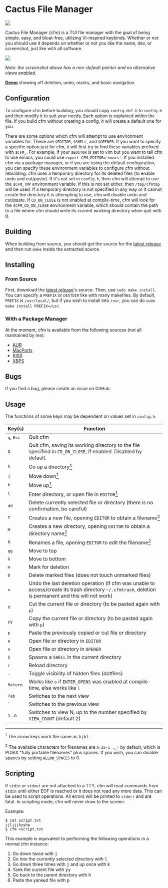 # Cactus File Manager

![](https://github.com/WillEccles/cfm/workflows/CFM%20Build/badge.svg)

Cactus File Manager (cfm) is a TUI file manager with the goal of being simple,
easy, and bloat-free, utilizing Vi-inspired keybinds. Whether or not
you should use it depends on whether or not you like the name, dev, or
screenshot, just like with all software.

![](screenshot.png)

*Note: the screenshot above has a non-default pointer and no alternative
views enabled.*

[**Demo**](https://asciinema.org/a/297087) showing off deletion, undo, marks, and basic
navigation.

## Configuration

To configure cfm before building, you should copy `config.def.h` to `config.h`
and then modify it to suit your needs. Each option is explained within the file.
If you build cfm without creating a config, it will create a default one for
you.

There are some options which cfm will attempt to use environment variables for.
These are `$EDITOR`, `$SHELL`, and `$OPENER`. If you want to specify a specific
option just for cfm, it will first try to find these variables prefixed with
`$CFM_`. For example, if your `$EDITOR` is set to vim but you want to tell
cfm to use emacs, you could use `export CFM_EDITOR='emacs'`. If you installed
cfm via a package manager, or if you are using the default configuration, you
can specify these environment variables to configure cfm without rebuilding.
cfm uses a temporary directory for its deleted files (to enable undo and
cut/paste). If it's not set in `config.h`, then cfm will attempt to use the
`$CFM_TMP` environment variable. If this is not set either, then `/tmp/cfmtmp`
will be used. If a temporary directory is not specified in any way or it cannot
create the directory it is attempting to use, cfm will disable undo and
cut/paste. If `CD_ON_CLOSE` is not enabled at compile-time, cfm will look for
the `$CFM_CD_ON_CLOSE` environment variable, which should contain the path to a
file where cfm should write its current working directory when quit with
<kbd>Q</kbd>.

## Building

When building from source, you should get the source for the [latest
release](https://github.com/WillEccles/cfm/releases) and then run `make` inside
the extracted source.

## Installing

### From Source

First, download the [latest release](https://github.com/WillEccles/cfm/releases)'s source.
Then, use `sudo make install`. You can specify a `PREFIX` or `DESTDIR` like with many
makefiles. By default, `PREFIX` is `/usr/local/`, but if you wish to install
into `/usr`, you can do `sudo make install PREFIX=/usr`.

### With a Package Manager

At the moment, cfm is available from the following sources (not all maintained
by me):

- [AUR](https://aur.archlinux.org/packages/cfm/)
- [MacPorts](https://ports.macports.org/port/cfm/)
- [KISS](https://github.com/kisslinux/community/tree/master/community/cfm)
- [XBPS](https://github.com/void-linux/void-packages/tree/master/srcpkgs/cfm)

## Bugs

If you find a bug, please create an issue on GitHub.

## Usage

The functions of some keys may be dependent on values set in `config.h`.

| Key(s) | Function |
| ------ | -------- |
| <kbd>q</kbd>, <kbd>Esc</kbd> | Quit cfm |
| <kbd>Q</kbd> | Quit cfm, saving its working directory to the file specified in `CD_ON_CLOSE`, if enabled. Disabled by default. |
| <kbd>h</kbd> | Go up a directory[<sup>1</sup>](#1) |
| <kbd>j</kbd> | Move down[<sup>1</sup>](#1) |
| <kbd>k</kbd> | Move up[<sup>1</sup>](#1) |
| <kbd>l</kbd> | Enter directory, or open file in `EDITOR`[<sup>1</sup>](#1) |
| <kbd>dd</kbd> | Delete currently selected file or directory (there is no confirmation, be careful) |
| <kbd>T</kbd> | Creates a new file, opening `EDITOR` to obtain a filename[<sup>2</sup>](#2) |
| <kbd>M</kbd> | Creates a new directory, opening `EDITOR` to obtain a directory name[<sup>2</sup>](#2) |
| <kbd>R</kbd> | Renames a file, opening `EDITOR` to edit the filename[<sup>2</sup>](#2) |
| <kbd>gg</kbd> | Move to top |
| <kbd>G</kbd> | Move to bottom |
| <kbd>m</kbd> | Mark for deletion |
| <kbd>D</kbd> | Delete marked files (does not touch unmarked files) |
| <kbd>u</kbd> | Undo the last deletion operation (if cfm was unable to access/create its trash directory `~/.cfmtrash`, deletion is permanent and this will not work) |
| <kbd>X</kbd> | Cut the current file or directory (to be pasted again with <kbd>p</kbd>) |
| <kbd>yy</kbd> | Copy the current file or directory (to be pasted again with <kbd>p</kbd>) |
| <kbd>p</kbd> | Paste the previously copied or cut file or directory |
| <kbd>e</kbd> | Open file or directory in `EDITOR` |
| <kbd>o</kbd> | Open file or directory in `OPENER` |
| <kbd>S</kbd> | Spawns a `SHELL` in the current directory |
| <kbd>r</kbd> | Reload directory |
| <kbd>.</kbd> | Toggle visibility of hidden files (dotfiles) |
| <kbd>Return</kbd> | Works like <kbd>o</kbd> if `ENTER_OPENS` was enabled at compile-time, else works like <kbd>l</kbd> |
| <kbd>Tab</kbd> | Switches to the next view |
| <kbd>\`</kbd> | Switches to the previous view |
| <kbd>1</kbd>...<kbd>0</kbd> | Switches to view N, up to the number specified by `VIEW_COUNT` (default 2) |

---

<a class="anchor" id="1"></a><sup>1</sup> The arrow keys work the same as
<kbd>h</kbd><kbd>j</kbd><kbd>k</kbd><kbd>l</kbd>.

<a class="anchor" id="2"></a><sup>2</sup> The available characters for filenames are `A-Za-z
._-` by default, which is POSIX "fully portable filenames" plus spaces. If
you wish, you can disable spaces by setting `ALLOW_SPACES` to 0.

## Scripting

If `stdin` or `stdout` are not attached to a TTY, cfm will read commands from
`stdin` until either EOF is reached or it does not read any more data. This can
be used to script operations. All errors will be printed to `stderr` and are
fatal. In scripting mode, cfm will never draw to the screen.

Example:

```
$ cat script.txt
jjljjjkyyhp
$ cfm <script.txt
```

This example is equivalent to performing the following operations in a normal
cfm instance:

1. Go down twice with <kbd>j</kbd>
2. Go into the currently selected directory with <kbd>l</kbd>
3. Go down three times with <kbd>j</kbd> and up once with <kbd>k</kbd>
4. Yank the current file with <kbd>yy</kbd>
5. Go back to the parent directory with <kbd>h</kbd>
6. Paste the yanked file with <kbd>p</kbd>
